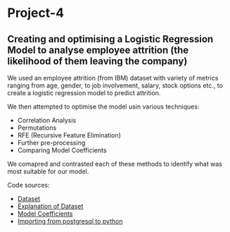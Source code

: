 # Project-4

## Creating and optimising a Logistic Regression Model to analyse employee attrition (the likelihood of them leaving the company)

We used an employee attrition (from IBM) dataset with variety of metrics ranging from age, gender, to job involvement, salary, stock options etc., to create a logistic regression model to predict attrition.

We then attempted to optimise the model usin various techniques:
* Correlation Analysis
* Permutations
* RFE (Recursive Feature Elimination)
* Further pre-processing
* Comparing Model Coefficients

We comapred and contrasted each of these methods to identify what was most suitable for our model.

Code sources:
* [Dataset](https://www.kaggle.com/datasets/pavansubhasht/ibm-hr-analytics-attrition-dataset/discussion/233758)
* [Explanation of Dataset](https://inseaddataanalytics.github.io/INSEADAnalytics/groupprojects/January2018FBL/IBM_Attrition_VSS.html)
* [Model Coefficients](https://towardsdatascience.com/interpreting-coefficients-in-linear-and-logistic-regression-6ddf1295f6f1)
* [Importing from postgresql to python](https://www.tutorialspoint.com/python_data_access/python_postgresql_database_connection.htm)
